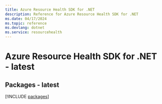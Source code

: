 ```yaml
---
title: Azure Resource Health SDK for .NET
description: Reference for Azure Resource Health SDK for .NET
ms.date: 04/17/2024
ms.topic: reference
ms.devlang: dotnet
ms.service: resourcehealth
---
```

# Azure Resource Health SDK for .NET - latest
## Packages - latest
[!INCLUDE [packages](resource-health-index.md)]